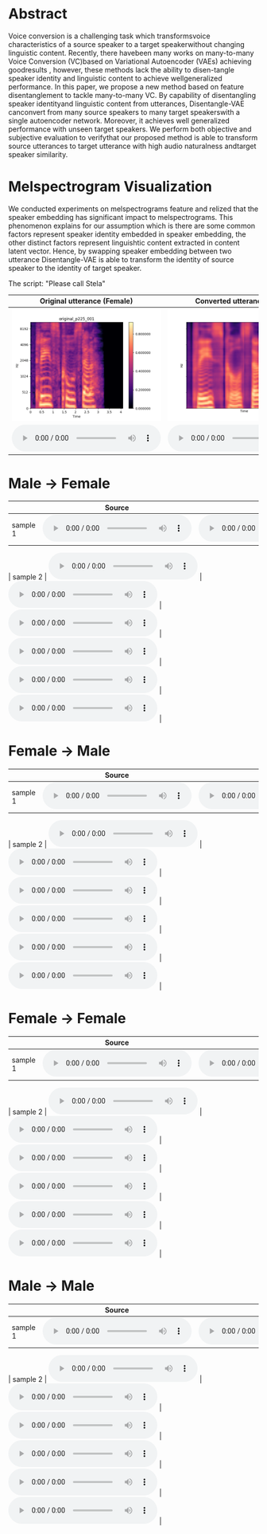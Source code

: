 

# Abstract
Voice conversion is a challenging task which transformsvoice characteristics of a source speaker to a target speakerwithout  changing  linguistic  content. Recently, there  havebeen many works on many-to-many Voice Conversion (VC)based on Variational Autoencoder (VAEs)  achieving goodresults , however, these  methods lack the ability to disen-tangle speaker identity and linguistic content to achieve wellgeneralized performance. In this paper, we propose a  new method based on feature disentanglement to tackle many-to-many VC. By capability of disentangling speaker identityand linguistic content from utterances, Disentangle-VAE canconvert from many source speakers to many target speakerswith a single autoencoder network. Moreover, it achieves well generalized  performance with unseen target speakers. We perform both objective and subjective evaluation to verifythat our proposed method is able to transform source utterances to target utterance with high audio naturalness andtarget speaker similarity.

# Melspectrogram Visualization

We conducted experiments on melspectrograms feature and relized that the speaker embedding has significant impact to melspectrograms. This phenomenon 
explains for our assumption which is there are some common factors represent speaker identity embedded in speaker embedding, the other distinct factors represent linguishtic content extracted in content latent vector. Hence, by swapping speaker embedding between two utterance Disentangle-VAE is able to transform the identity of source speaker to the identity of target speaker.  

The script: "Please call Stela"

|  Original utterance (Female)   |     Converted utterance (Male)       |
|:------------------------------:|:------------------------------------:|
| ![female](original_p225_001.png) |  ![male](convert_p225_p226_001.png)  |
| <audio src="p225_001.wav" controls preload size=5></audio> |   <audio src="convert_p225_to_p226_001.wav" controls preload size=5></audio>   |



# Male &#8594; Female

|          | Source | Target | Disentangled-VAE | AutoVC | VQVC+ | Cycle-VAE |
|----------|--------|--------|------------------|-----------|-------|--------|
| sample 1 |   <audio src="./M2F/p232_003.wav" controls preload size=5></audio>   |    <audio src="./M2F/p229_003.wav" controls preload size=5></audio>   |  <audio src="./M2F/[Dis-VAE]convert_p232_to_p229_003.wav" controls preload size=5></audio>|  <audio src="./M2F/[Autovc]p232_to_p229_0003.wav" controls preload size=5></audio>  |  <audio src="./M2F/[VQVC+]p232_p229_003.wav" controls preload size=5></audio>   |  <audio src="./M2F/[Cycle-VAE]p226_003_cv.wav" controls preload size=5></audio>       

| sample 2 |   <audio src="./M2F/p232_004.wav" controls preload></audio>   |    <audio src="./M2F/p229_004.wav" controls preload></audio>   |  <audio src="./M2F/[Dis-VAE]convert_p232_to_p229_004.wav" controls preload></audio>     |   <audio src="./M2F/[Autovc]p232_to_p229_0004.wav" controls preload></audio>   |   <audio src="./M2F/[VQVC+]p232_p229_004.wav" controls preload></audio>   | <audio src="./M2F/[Cycle-VAE]p226_004_cv.wav" controls preload size=5></audio> |



# Female &#8594; Male

|          | Source | Target | Disentangled-VAE | AutoVC | VQVC+ | Cycle-VAE |
|----------|--------|--------|------------------|-----------|-------|-------|
| sample 1 |   <audio src="./F2M/p225_003.wav" controls preload></audio>   |    <audio src="./F2M/p226_003.wav" controls preload></audio>   |  <audio src="./F2M/[Dis-VAE]p225_to_p226_003.wav" controls preload></audio>|  <audio src="./F2M/[Autovc]p225_to_p226_0003.wav" controls preload></audio>  |  <audio src="./F2M/[VQVC+]p225_p226_003.wav" controls preload></audio>   | <audio src="./F2M/[Cycle-VAE]p225_003_cv.wav" controls preload size=5></audio> |       

| sample 2 |   <audio src="./F2M/p225_010.wav" controls preload></audio>   |    <audio src="./F2M/p226_010.wav" controls preload></audio>   |  <audio src="./F2M/[Dis-VAe]p225_to_p226_010.wav" controls preload></audio>     |   <audio src="./F2M/[Autovc]p225_to_p226_0010.wav" controls preload></audio>   |   <audio src="./F2M/[VQVC+]p225_p226_010.wav" controls preload></audio>   | <audio src="./F2M/[Cycle-VAE]p225_010_cv.wav" controls preload size=5></audio> |


# Female &#8594; Female

|          | Source | Target | Disentangled-VAE | AutoVC | VQVC+ | Cycle-VAE |
|----------|--------|--------|------------------|-----------|-------|--------|
| sample 1 |   <audio src="./F2F/p229_003.wav" controls preload></audio>   |    <audio src="./F2F/p225_003.wav" controls preload></audio>   |  <audio src="./F2F/[Dis-VAE]p229_to_p225_003.wav" controls preload></audio>|  <audio src="./F2F/[AutoVC]p229_to_p225_0003.wav" controls preload></audio>  |  <audio src="./F2F/[VQVC+]p229_p225_003.wav" controls preload></audio>   | <audio src="./F2F/[Cycle-VAE]p229_003_cv.wav" controls preload></audio> |       

| sample 2 |   <audio src="./F2F/p229_004.wav" controls preload></audio>   |    <audio src="./F2F/p225_004.wav" controls preload></audio>   |  <audio src="./F2F/[Dis-VAE]convert_p229_to_p225_004.wav" controls preload></audio>     |   <audio src="./F2F/[Autovc]p229_to_p225_0004.wav" controls preload></audio>   |   <audio src="./F2F/[VQVC+]p229_p225_004.wav" controls preload></audio>   | <audio src="./F2F/[Cycle-VAE]p229_004_cv.wav" controls preload></audio> |


# Male &#8594; Male

|          | Source | Target | Disentangled-VAE | AutoVC | VQVC+ | Cycle-VAE |
|----------|--------|--------|------------------|-----------|-------|-------|
| sample 1 |   <audio src="./M2M/p226_006.wav" controls preload></audio>   |    <audio src="./M2M/p232_006.wav" controls preload></audio>   |  <audio src="./M2M/[Dis-VAE]convert_p226_to_p232_006.wav" controls preload></audio>|  <audio src="./M2M/[Autovc]p226_to_p232_0006.wav" controls preload></audio>  |  <audio src="./M2M/[VQVC+]p226_p232_006.wav" controls preload></audio>   |  <audio src="./M2M/[Cycle-VAE]p232_006_cv.wav" controls preload></audio> |      

| sample 2 |   <audio src="./M2M/p226_009.wav" controls preload></audio>   |    <audio src="./M2M/p232_009.wav" controls preload></audio>   |  <audio src="./M2M/[Dis-VAE]convert_p226_to_p232_009.wav" controls preload></audio>     |   <audio src="./M2M/[Autovc]p226_to_p232_0009.wav" controls preload></audio>   |   <audio src="./M2M/[VQVC+]p226_p232_009.wav" controls preload></audio>   | <audio src="./M2M/[Cycle-VAE]p232_009_cv.wav" controls preload></audio> |




